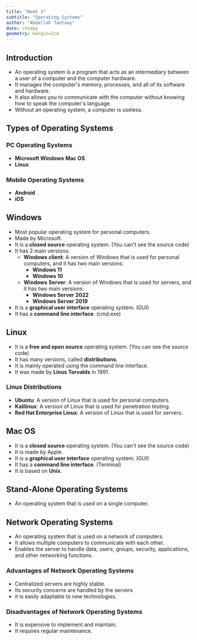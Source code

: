 ```yaml
---
title: "Week 3"
subtitle: "Operating Systems"
author: "Abdallah Tantawy"
date: \today
geometry: margin=2cm
---
```


## Introduction

- An operating system is a program that acts as an intermediary between a user of a computer and the computer hardware.
- It manages the computer's memory, processes, and all of its software and hardware.
- It also allows you to communicate with the computer without knowing how to speak the computer's language.
- Without an operating system, a computer is useless.

## Types of Operating Systems

### PC Operating Systems
- **Microsoft Windows**
   **Mac OS**
- **Linux**

### Mobile Operating Systems

- **Android**
- **iOS**


## Windows

- Most popular operating system for personal computers.
- Made by Microsoft.
- It is a **closed source** operating system. (You can't see the source code)
- It has 2 main versions:
  - **Windows client**: A version of Windows that is used for personal computers, and it has two main versions:
    - **Windows 11**
    - **Windows 10**
  - **Windows Server**: A version of Windows that is used for servers, and it has two main versions:
    - **Windows Server 2022**
    - **Windows Server 2019**
- It is a **graphical user interface** operating system. (GUI)
- It has a **command line interface**. (cmd.exe)

## Linux

- It is a **free and open source** operating system. (You can see the source code)
- It has many versions, called **distributions**.
- It is mainly operated using the command line interface.
- It was made by **Linus Torvalds** in 1991.

### Linux Distributions

- **Ubuntu**: A version of Linux that is used for personal computers.
- **Kalilinux**: A version of Linux that is used for penetration testing.
- **Red Hat Enterprise Linux**: A version of Linux that is used for servers.

## Mac OS

- It is a **closed source** operating system. (You can't see the source code)
- It is made by Apple.
- It is a **graphical user interface** operating system. (GUI)
- It has a **command line interface**. (Terminal)
- It is based on **Unix**.


## Stand-Alone Operating Systems

- An operating system that is used on a single computer.

## Network Operating Systems

- An operating system that is used on a network of computers.
- It allows multiple computers to communicate with each other.
- Enables the server to handle data, users, groups, security, applications, and other networking functions.

### Advantages of Network Operating Systems

- Centralized servers are highly stable.
- Its security concerns are handled by the servers
- it is easily adaptable to new technologies.

### Disadvantages of Network Operating Systems

- It is expensive to implement and maintain.
- It requires regular maintenance.

